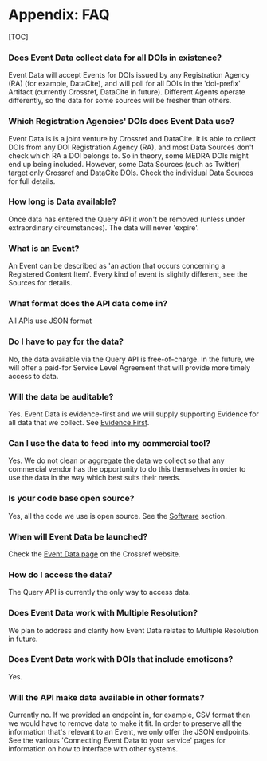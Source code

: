 # Appendix: FAQ

[TOC]

### Does Event Data collect data for all DOIs in existence?
  
Event Data will accept Events for DOIs issued by any Registration Agency (RA) (for example, DataCite), and will poll for all DOIs in the 'doi-prefix' Artifact (currently Crossref, DataCite in future). Different Agents operate differently, so the data for some sources will be fresher than others.
 
### Which Registration Agencies' DOIs does Event Data use?

Event Data is is a joint venture by Crossref and DataCite. It is able to collect DOIs from any DOI Registration Agency (RA), and most Data Sources don't check which RA a DOI belongs to. So in theory, some MEDRA DOIs might end up being included. However, some Data Sources (such as Twitter) target only Crossref and DataCite DOIs. Check the individual Data Sources for full details.

### How long is Data available?

Once data has entered the Query API it won't be removed (unless under extraordinary circumstances). The data will never 'expire'.
 
### What is an Event?

An Event can be described as 'an action that occurs concerning a Registered Content Item'. Every kind of event is slightly different, see the Sources for details.

### What format does the API data come in?

All APIs use JSON format

### Do I have to pay for the data?

No, the data available via the Query API is free-of-charge. In the future, we will offer a paid-for Service Level Agreement that will provide more timely access to data.

### Will the data be auditable?

Yes. Event Data is evidence-first and we will supply supporting Evidence for all data that we collect. See [Evidence First](concepts/trustworthiness-and-quality/#evidence-first).

### Can I use the data to feed into my commercial tool? 

Yes. We do not clean or aggregate the data we collect so that any commercial vendor has the opportunity to do this themselves in order to use the data in the way which best suits their needs.

### Is your code base open source?

Yes, all the code we use is open source. See the [Software](app-software) section.

### When will Event Data be launched?

Check the [Event Data page](https://www.crossref.org/services-event-data) on the Crossref website.

### How do I access the data?

The Query API is currently the only way to access data. 

### Does Event Data work with Multiple Resolution?

We plan to address and clarify how Event Data relates to Multiple Resolution in future.

### Does Event Data work with DOIs that include emoticons?

Yes. 

### Will the API make data available in other formats?

Currently no. If we provided an endpoint in, for example, CSV format then we would have to remove data to make it fit. In order to preserve all the information that's relevant to an Event, we only offer the JSON endpoints. See the various 'Connecting Event Data to your service' pages for information on how to interface with other systems.
